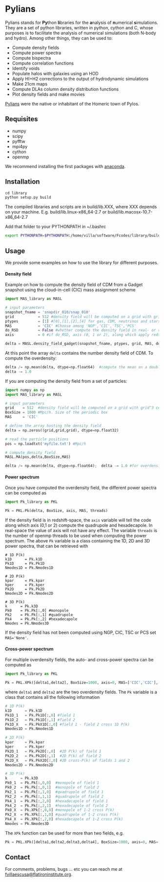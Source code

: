 # Pylians

Pylians stands for **Py**thon **li**braries for the **a**nalysis of **n**umerical **s**imulations. They are a set of python libraries, written in python, cython and C, whose purposes is to facilitate the analysis of numerical simulations (both N-body and hydro). Among other things, they can be used to:

- Compute density fields
- Compute power spectra
- Compute bispectra
- Compute correlation functions
- Identify voids
- Populate halos with galaxies using an HOD
- Apply HI+H2 corrections to the output of hydrodynamic simulations
- Make 21cm maps
- Compute DLAs column density distribution functions
- Plot density fields and make movies

[Pylians](https://en.wikipedia.org/wiki/Nestor_(mythology)) were the native or inhabitant of the Homeric town of Pylos. 

## Requisites

- numpy
- scipy
- pyfftw
- mpi4py
- cython
- openmp
 
We recommend installing the first packages with [anaconda](https://www.anaconda.com/download/?lang=en-us). 

## Installation

```python
cd library
python setup.py build
```

The compiled libraries and scripts are in build/lib.XXX, where XXX depends on your machine. E.g. build/lib.linux-x86_64-2.7 or build/lib.macosx-10.7-x86_64-2.7

Add that folder to your PYTHONPATH in ~/.bashrc

```sh
export PYTHONPATH=$PYTHONPATH:/home/villa/software/Fcodes/library/build/lib.linux-x86_64-2.7
```

## Usage
We provide some examples on how to use the library for different purposes.

#### Density field

Example on how to compute the density field of CDM from a Gadget snapshot using the cloud-in-cell (CIC) mass assignment scheme

```python
import MAS_library as MASL

# input parameters
snapshot_fname = 'snapdir_010/snap_010'
grid           = 512 #density field will be computed on a grid with grid^3 cells
ptypes         = [1] #[0],[1],[2],[4] for gas, CDM, neutrinos and stars. Can be combined, e.g. [0,1] for CDM+gas
MAS            = 'CIC' #Choose among 'NGP','CIC','TSC','PCS' 
do_RSD         = False #whether compute the density field in real- or redshift-space
axis           = 0 #if do_RSD, axis (0, 1 or 2), along which apply redshift-space distortions

delta = MASL.density_field_gadget(snapshot_fname, ptypes, grid, MAS, do_RSD, axis)
```
At this point the array ```delta``` contains the number density field of CDM. To compute the overdensity:
```python
delta /= np.mean(delta, dtype=np.float64)  #compute the mean on a double to increase accuracy
delta -= 1.0
```

If you are computing the density field from a set of particles:

```python
import numpy as np
import MAS_library as MASL

# input parameters
grid    = 512  #density field will be computed on a grid with grid^3 cells
BoxSize = 1000 #Mpc/h. Size of the periodic box
MAS     = 'CIC'

# define the array hosting the density field
delta = np.zeros((grid,grid,grid), dtype=np.float32)

# read the particle positions
pos = np.loadtxt('myfile.txt') #Mpc/h 

# compute density field
MASL.MA(pos,delta,BoxSize,MAS)

delta /= np.mean(delta, dtype=np.float64);  delta -= 1.0 #for overdensity
```

#### Power spectrum
Once you have computed the overdensity field, the different power spectra can be computed as
```python
import Pk_library as PKL

Pk = PKL.Pk(delta, BoxSize, axis, MAS, threads)
```
If the density field is in redshift-space, the ```axis``` variable will tell the code along which axis (0,1 or 2) compute the quadrupole and hexadecapole. In real-space the value of axis will not have any effect. The variable ```threads``` is the number of openmp threads to be used when computing the power spectrum. The above ```Pk``` variable is a class containing the 1D, 2D and 3D power spectra, that can be retrieved with
```
# 1D P(k)
k1D      = Pk.k1D      
Pk1D     = Pk.Pk1D     
Nmodes1D = Pk.Nmodes1D  

# 2D P(k)
kpar     = Pk.kpar    
kper     = Pk.kper
Pk2D     = Pk.Pk2D
Nmodes2D = Pk.Nmodes2D

# 3D P(k)
k      = Pk.k3D
Pk0    = Pk.Pk[:,0] #monopole
Pk2    = Pk.Pk[:,1] #quadrupole
Pk4    = Pk.Pk[:,2] #hexadecapole
Nmodes = Pk.Nmodes3D
```

If the density field has not been computed using NGP, CIC, TSC or PCS set ```MAS='None'```.

#### Cross-power spectrum
For multiple overdensity fields, the auto- and cross-power spectra can be computed as

```python
import Pk_library as PKL

Pk = PKL.XPk([delta1,delta2], BoxSize=1000, axis=0, MAS=['CIC','CIC'], threads=16)
```

where ```delta1``` and ```delta2``` are the two overdensity fields. The ```Pk``` variable is a class that contains all the following information

```python
# 1D P(k)
k1D      = Pk.k1D
Pk1D_1   = Pk.Pk1D[:,0] #field 1
Pk1D_2   = Pk.Pk1D[:,1] #field 2
Pk1D_X   = Pk.PkX1D[:,0] #field 1 - field 2 cross 1D P(k)
Nmodes1D = Pk.Nmodes1D

# 2D P(k)
kpar     = Pk.kpar
kper     = Pk.kper
Pk2D_1   = Pk.Pk2D[:,0]  #2D P(k) of field 1
Pk2D_2   = Pk.Pk2D[:,1]  #2D P(k) of field 2
Pk2D_X   = Pk.PkX2D[:,0] #2D cross-P(k) of fields 1 and 2
Nmodes2D = Pk.Nmodes2D

# 3D P(k)
k      = Pk.k3D
Pk0_1  = Pk.Pk[:,0,0]  #monopole of field 1
Pk0_2  = Pk.Pk[:,0,1]  #monopole of field 2
Pk2_1  = Pk.Pk[:,1,0]  #quadrupole of field 1
Pk2_2  = Pk.Pk[:,1,1]  #quadrupole of field 2
Pk4_1  = Pk.Pk[:,2,0]  #hexadecapole of field 1
Pk4_2  = Pk.Pk[:,2,1]  #hexadecapole of field 2
Pk0_X  = Pk.XPk[:,0,0] #monopole of 1-2 cross P(k)
Pk2_X  = Pk.XPk[:,1,0] #quadrupole of 1-2 cross P(k)
Pk4_X  = Pk.XPk[:,2,0] #hexadecapole of 1-2 cross P(k)
Nmodes = Pk.Nmodes3D
```

The ```XPk``` function can be used for more than two fields, e.g.
```python
Pk = PKL.XPk([delta1,delta2,delta3,delta4], BoxSize=1000, axis=0, MAS=['CIC','NGP','TSC','None'], threads=16)
```


## Contact

For comments, problems, bugs ... etc you can reach me at [fvillaescusa@flatironinstitute.org](mailto:fvillaescusa@flatironinstitute.org).